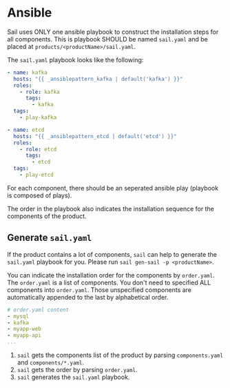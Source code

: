 # Ansible

Sail uses ONLY one ansible playbook to construct the installation steps for all components.
This is playbook SHOULD be named `sail.yaml` and be placed at `products/<productName>/sail.yaml`.

The `sail.yaml` playbook looks like the following:

```yaml
- name: kafka
  hosts: "{{ _ansiblepattern_kafka | default('kafka') }}"
  roles:
    - role: kafka
      tags:
        - kafka
  tags:
    - play-kafka

- name: etcd
  hosts: "{{ _ansiblepattern_etcd | default('etcd') }}"
  roles:
    - role: etcd
      tags:
        - etcd
  tags:
    - play-etcd
```

For each component, there should be an seperated ansible play (playbook is composed of plays).

The order in the playbook also indicates the installation sequence for the components of the product.

## Generate `sail.yaml`

If the product contains a lot of components, `sail` can help to generate the `sail.yaml` playbook for you.
Please run `sail gen-sail -p <productName>`.

You can indicate the installation order for the components by `order.yaml`.
The `order.yaml` is a list of components. You don't need to specified ALL components into `order.yaml`.
Those unspecified components are automatically appended to the last by alphabetical order.

```yaml
# order.yaml content
- mysql
- kafka
- myapp-web
- myapp-api
...
```

1. `sail` gets the components list of the product by parsing `components.yaml` and `components/*.yaml`.
2. `sail` gets the order by parsing `order.yaml`.
3. `sail` generates the `sail.yaml` playbook.
